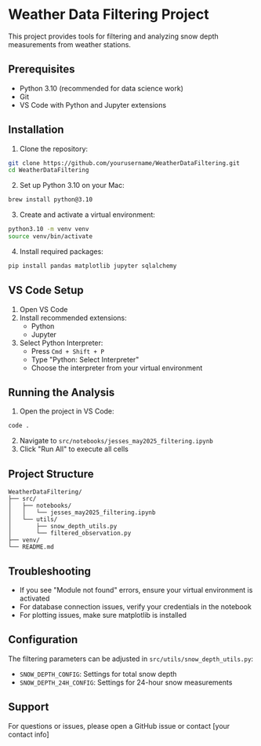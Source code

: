 # Weather Data Filtering Project

This project provides tools for filtering and analyzing snow depth measurements from weather stations.

## Prerequisites

- Python 3.10 (recommended for data science work)
- Git
- VS Code with Python and Jupyter extensions

## Installation

1. Clone the repository:
```bash
git clone https://github.com/yourusername/WeatherDataFiltering.git
cd WeatherDataFiltering
```

2. Set up Python 3.10 on your Mac:
```bash
brew install python@3.10
```

3. Create and activate a virtual environment:
```bash
python3.10 -m venv venv
source venv/bin/activate
```

4. Install required packages:
```bash
pip install pandas matplotlib jupyter sqlalchemy
```

## VS Code Setup

1. Open VS Code
2. Install recommended extensions:
   - Python
   - Jupyter
3. Select Python Interpreter:
   - Press `Cmd + Shift + P`
   - Type "Python: Select Interpreter"
   - Choose the interpreter from your virtual environment

## Running the Analysis

1. Open the project in VS Code:
```bash
code .
```

2. Navigate to `src/notebooks/jesses_may2025_filtering.ipynb`
3. Click "Run All" to execute all cells

## Project Structure

```
WeatherDataFiltering/
├── src/
│   ├── notebooks/
│   │   └── jesses_may2025_filtering.ipynb
│   └── utils/
│       ├── snow_depth_utils.py
│       └── filtered_observation.py
├── venv/
└── README.md
```

## Troubleshooting

- If you see "Module not found" errors, ensure your virtual environment is activated
- For database connection issues, verify your credentials in the notebook
- For plotting issues, make sure matplotlib is installed

## Configuration

The filtering parameters can be adjusted in `src/utils/snow_depth_utils.py`:
- `SNOW_DEPTH_CONFIG`: Settings for total snow depth
- `SNOW_DEPTH_24H_CONFIG`: Settings for 24-hour snow measurements

## Support

For questions or issues, please open a GitHub issue or contact [your contact info]